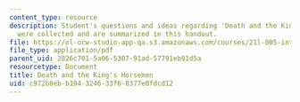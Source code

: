 ```yaml
---
content_type: resource
description: Student's questions and ideas regarding 'Death and the King's Horseman'
  were collected and are summarized in this handout.
file: https://ol-ocw-studio-app-qa.s3.amazonaws.com/courses/21l-005-introduction-to-drama-fall-2004/c972b8ebb194324633f68377e0fdcd12_student_question.pdf
file_type: application/pdf
parent_uid: 2826c701-5a06-5307-91ad-57791eb91d5a
resourcetype: Document
title: Death and the King's Horsemen
uid: c972b8eb-b194-3246-33f6-8377e0fdcd12
---
```

